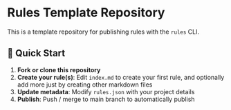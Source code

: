 # Rules Template Repository

This is a template repository for publishing rules with the `rules` CLI.

## 🚀 Quick Start

1. **Fork or clone this repository**
2. **Create your rule(s)**: Edit `index.md` to create your first rule, and optionally add more just by creating other markdown files
3. **Update metadata**: Modify `rules.json` with your project details
4. **Publish**: Push / merge to main branch to automatically publish
